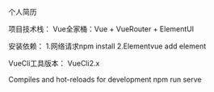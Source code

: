 个人简历

项目技术栈：
Vue全家桶：Vue + VueRouter + ElementUI

安装依赖：
1.网络请求npm install 
2.Elementvue add element

VueCli工具版本：
VueCli2.x

Compiles and hot-reloads for development
npm run serve



